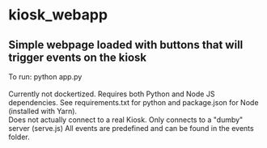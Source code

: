 # kiosk_webapp
Simple webpage loaded with buttons that will trigger events on the kiosk
-------------------------------------------------------------------------
To run: python app.py <br />
<br />
Currently not dockertized. Requires both Python and Node JS dependencies. 
See requirements.txt for python and package.json for Node (installed with Yarn). 
<br />
Does not actually connect to a real Kiosk. Only connects to a "dumby" server (serve.js)
All events are predefined and can be found in the events folder.   

